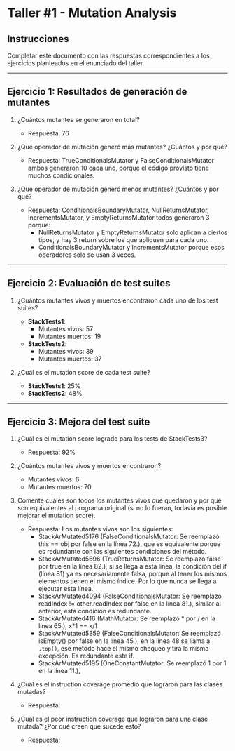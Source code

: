 # Taller #1 - Mutation Analysis

## Instrucciones
Completar este documento con las respuestas correspondientes a los ejercicios planteados en el enunciado del taller.

---

## Ejercicio 1: Resultados de generación de mutantes

1. ¿Cuántos mutantes se generaron en total?
   - Respuesta: 76

2. ¿Qué operador de mutación generó más mutantes? ¿Cuántos y por qué?
   - Respuesta: TrueConditionalsMutator y FalseConditionalsMutator ambos generaron 10 cada uno, porque el código provisto tiene muchos condicionales.

3. ¿Qué operador de mutación generó menos mutantes? ¿Cuántos y por qué?
   - Respuesta: ConditionalsBoundaryMutator, NullReturnsMutator, IncrementsMutator, y EmptyReturnsMutator todos generaron 3 porque:
     - NullReturnsMutator y EmptyReturnsMutator solo aplican a ciertos tipos, y hay 3 return sobre los que apliquen para cada uno.
     - ConditionalsBoundaryMutator y IncrementsMutator porque esos operadores solo se usan 3 veces.

---

## Ejercicio 2: Evaluación de test suites

1. ¿Cuántos mutantes vivos y muertos encontraron cada uno de los test suites?
   - **StackTests1**:
     - Mutantes vivos: 57
     - Mutantes muertos: 19
   - **StackTests2**:
     - Mutantes vivos: 39
     - Mutantes muertos: 37

2. ¿Cuál es el mutation score de cada test suite?
   - **StackTests1**: 25%
   - **StackTests2**: 48%

---

## Ejercicio 3: Mejora del test suite

1. ¿Cuál es el mutation score logrado para los tests de StackTests3?
   - Respuesta: 92%

2. ¿Cuántos mutantes vivos y muertos encontraron?
   - Mutantes vivos: 6
   - Mutantes muertos: 70

3. Comente cuáles son todos los mutantes vivos que quedaron y por qué son equivalentes al programa original (si no lo fueran, todavía es posible mejorar el mutation score).
   - Respuesta: Los mutantes vivos son los siguientes:
     - StackArMutated5176 (FalseConditionalsMutator: Se reemplazó this == obj por false en la línea 72.), que es equivalente porque es redundante con las siguientes condiciones del método.
     - StackArMutated5696 (TrueReturnsMutator: Se reemplazó false por true en la línea 82.), si se llega a esta linea, la condición del if (línea 81) ya es necesariamente falsa, porque al tener los mismos elementos tienen el mismo índice. Por lo que nunca se llega a ejecutar esta línea.
     - StackArMutated4094 (FalseConditionalsMutator: Se reemplazó readIndex != other.readIndex por false en la línea 81.), similar al anterior, esta condición es redundante.  
     - StackArMutated416 (MathMutator: Se reemplazó * por / en la línea 65.), x*1 == x/1 
     - StackArMutated5359 (FalseConditionalsMutator: Se reemplazó isEmpty() por false en la línea 45.), en la línea 48 se llama a `.top()`, ese método hace el mismo chequeo y tira la misma excepción. Es redundante este if.
     - StackArMutated5195 (OneConstantMutator: Se reemplazó 1 por 1 en la línea 11.), 

4. ¿Cuál es el instruction coverage promedio que lograron para las clases mutadas?
   - Respuesta:

5. ¿Cuál es el peor instruction coverage que lograron para una clase mutada? ¿Por qué creen que sucede esto?
   - Respuesta:
